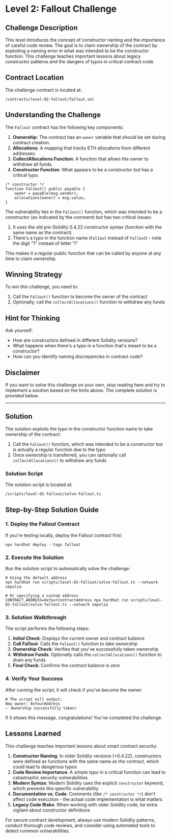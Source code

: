 # Level 2: Fallout Challenge

## Challenge Description

This level introduces the concept of constructor naming and the importance of careful code review. The goal is to claim ownership of the contract by exploiting a naming error in what was intended to be the constructor function. This challenge teaches important lessons about legacy constructor patterns and the dangers of typos in critical contract code.

## Contract Location

The challenge contract is located at:
```
/contracts/level-02-fallout/fallout.sol
```

## Understanding the Challenge

The `Fallout` contract has the following key components:

1. **Ownership**: The contract has an `owner` variable that should be set during contract creation.
2. **Allocations**: A mapping that tracks ETH allocations from different addresses.
3. **CollectAllocations Function**: A function that allows the owner to withdraw all funds.
4. **Constructor Function**: What appears to be a constructor but has a critical typo.

```solidity
/* constructor */
function Fal1out() public payable {
    owner = payable(msg.sender);
    allocations[owner] = msg.value;
}
```

The vulnerability lies in the `Fal1out()` function, which was intended to be a constructor (as indicated by the comment) but has two critical issues:
1. It uses the old pre-Solidity 0.4.22 constructor syntax (function with the same name as the contract)
2. There's a typo in the function name (`Fal1out` instead of `Fallout`) - note the digit "1" instead of letter "l"

This makes it a regular public function that can be called by anyone at any time to claim ownership.

## Winning Strategy

To win this challenge, you need to:

1. Call the `Fal1out()` function to become the owner of the contract
2. Optionally, call the `collectAllocations()` function to withdraw any funds

## Hint for Thinking

Ask yourself:
- How are constructors defined in different Solidity versions?
- What happens when there's a typo in a function that's meant to be a constructor?
- How can you identify naming discrepancies in contract code?

## Disclaimer

If you want to solve this challenge on your own, stop reading here and try to implement a solution based on the hints above. The complete solution is provided below.

---

## Solution

The solution exploits the typo in the constructor function name to take ownership of the contract:

1. Call the `Fal1out()` function, which was intended to be a constructor but is actually a regular function due to the typo
2. Once ownership is transferred, you can optionally call `collectAllocations()` to withdraw any funds

### Solution Script

The solution script is located at:
```
/scripts/level-02-fallout/solve-fallout.ts
```

## Step-by-Step Solution Guide

### 1. Deploy the Fallout Contract

If you're testing locally, deploy the Fallout contract first:

```shell
npx hardhat deploy --tags fallout
```

### 2. Execute the Solution

Run the solution script to automatically solve the challenge:

```shell
# Using the default address
npx hardhat run scripts/level-02-fallout/solve-fallout.ts --network sepolia

# Or specifying a custom address
CONTRACT_ADDRESS=0xYourContractAddress npx hardhat run scripts/level-02-fallout/solve-fallout.ts --network sepolia
```

### 3. Solution Walkthrough

The script performs the following steps:

1. **Initial Check**: Displays the current owner and contract balance
2. **Call Fal1out**: Calls the `Fal1out()` function to take ownership
3. **Ownership Check**: Verifies that you've successfully taken ownership
4. **Withdraw Funds**: Optionally calls the `collectAllocations()` function to drain any funds
5. **Final Check**: Confirms the contract balance is zero

### 4. Verify Your Success

After running the script, it will check if you've become the owner:

```shell
# The script will output:
New owner: 0xYourAddress
✅ Ownership successfully taken!
```

If it shows this message, congratulations! You've completed the challenge.

## Lessons Learned

This challenge teaches important lessons about smart contract security:

1. **Constructor Naming**: In older Solidity versions (<0.4.22), constructors were defined as functions with the same name as the contract, which could lead to dangerous typos
2. **Code Review Importance**: A simple typo in a critical function can lead to catastrophic security vulnerabilities
3. **Modern Syntax**: Modern Solidity uses the explicit `constructor` keyword, which prevents this specific vulnerability
4. **Documentation vs. Code**: Comments (like `/* constructor */`) don't affect code execution - the actual code implementation is what matters
5. **Legacy Code Risks**: When working with older Solidity code, be extra vigilant about constructor definitions

For secure contract development, always use modern Solidity patterns, conduct thorough code reviews, and consider using automated tools to detect common vulnerabilities.
